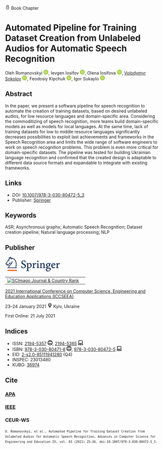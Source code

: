<img src="/icons/lock.svg" width="16" height="16"> Book Chapter

# Automated Pipeline for Training Dataset Creation from Unlabeled Audios for Automatic Speech Recognition

Oleh Romanovskyi <a href="https://orcid.org/0000-0003-3420-5621" target="_blank"><img src="/icons/orcid.svg" width="16" height="16"></a>,
Ievgen Iosifov <a href="https://orcid.org/0000-0001-6203-9945" target="_blank"><img src="/icons/orcid.svg" width="16" height="16"></a>,
Olena Iosifova <a href="https://orcid.org/0000-0001-6507-0761" target="_blank"><img src="/icons/orcid.svg" width="16" height="16"></a>,
<a href="/">Volodymyr Sokolov</a> <a href="https://orcid.org/0000-0002-9349-7946" target="_blank"><img src="/icons/orcid.svg" width="16" height="16"></a>,
Feodosiy Kipchuk <a href="https://orcid.org/0000-0003-4816-9246" target="_blank"><img src="/icons/orcid.svg" width="16" height="16"></a>,
Igor Sukaylo <a href="https://orcid.org/0000-0003-1608-3149" target="_blank"><img src="/icons/orcid.svg" width="16" height="16"></a>

## Abstract

In the paper, we present a software pipeline for speech recognition to automate the creation of training datasets, based on desired unlabeled audios, for low resource languages and domain-specific area. Considering the commoditizing of speech recognition, more teams build domain-specific models as well as models for local languages. At the same time, lack of training datasets for low to middle resource languages significantly decreases possibilities to exploit last achievements and frameworks in the Speech Recognition area and limits the wide range of software engineers to work on speech recognition problems. This problem is even more critical for domain-specific datasets. The pipeline was tested for building Ukrainian language recognition and confirmed that the created design is adaptable to different data source formats and expandable to integrate with existing frameworks.

## Links

* DOI: [10.1007/978-3-030-80472-5_3](https://doi.org/10.1007/978-3-030-80472-5_3) 
* Publisher: [Springer](https://link.springer.com/chapter/10.1007/978-3-030-80472-5_3) 

## Keywords

ASR; Asynchronous graphs; Automatic Speech Recognition; Dataset creation pipeline; Natural language processing; NLP

## Publisher

<img src="/icons/springer.svg" height="50">

<table>
<tr>
<td>
<a href="https://www.scimagojr.com/journalsearch.php?q=5100152904&amp;tip=sid&amp;exact=no" title="SCImago Journal &amp; Country Rank"><img border="0" src="https://corsproxy.io/?https://www.scimagojr.com/journal_img.php?id=5100152904" alt="SCImago Journal &amp; Country Rank"  /></a>
</td>
<td style="text-align: left;">
<span class="__dimensions_badge_embed__" data-doi="10.1007/978-3-030-80472-5_3" data-hide-zero-citations="true"></span><script async src="https://badge.dimensions.ai/badge.js" charset="utf-8"></script>
</td>
</tr>
</table>

[2021 International Conference on Computer Science, Engineering and Education Applications (ICCSEEA)](https://link.springer.com/book/10.1007/978-3-030-80472-5)
 
23–24 January 2021 <img src="/icons/location-pin.svg" width="16" height="16"> Kyiv, Ukraine

First Online: 21 July 2021

## Indices

* ISSN: [2194-5357](https://portal.issn.org/resource/ISSN/2194-5357) <img src="/icons/print.svg" width="16" height="16">, [2194-5365](https://portal.issn.org/resource/ISSN/2194-5365) <img src="/icons/online.svg" width="16" height="16">
* ISBN: [978-3-030-80471-8](https://isbnsearch.org/isbn/978-3-030-80471-8) <img src="/icons/print.svg" width="16" height="16">, [978-3-030-80472-5](https://isbnsearch.org/isbn/978-3-030-80472-5) <img src="/icons/online.svg" width="16" height="16">
* EID: [2-s2.0-85111941280](http://www.scopus.com/record/display.url?origin=inward&eid=2-s2.0-85111941280) (Q4)
* INSPEC: 23013480
* KUBG: [36974](http://elibrary.kubg.edu.ua/id/eprint/36974/)

## Cite

### [APA](https://citation.crosscite.org/format?doi=10.1007/978-3-030-80472-5_3&style=apa&lang=en-US)

### [IEEE](https://citation.crosscite.org/format?doi=10.1007/978-3-030-80472-5_3&style=ieee&lang=en-US)

### CEUR-WS

<small>`O. Romanovskyi, et al., Automated Pipeline for Training Dataset Creation from Unlabeled Audios for Automatic Speech Recognition, Advances in Computer Science for Engineering and Education IV, vol. 83 (2021) 25–36. doi:10.1007/978-3-030-80472-5_3.`</small>